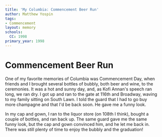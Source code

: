 ```yaml
---
title: 'My Columbia: Commencement Beer Run'
author: Matthew Yospin
tags:
- Commencement
layout: memory
schools:
  CC: 1998
primary_year: 1998
---
```

# Commencement Beer Run

One of my favorite memories of Columbia was Commencement Day, when friends and I brought several bottles of bubbly, both beer and wine, to the ceremonies.  It was a hot and sunny day, and, as Kofi Annan's speech ran long, we ran dry.  I got up and ran to the gate at 116th and Broadway, waving to my family sitting on South Lawn.  I told the guard that I had to go buy more champagne and that I'd be back soon.  He gave me a funny look.

In my cap and gown, I ran to the liquor store (on 108th I think), bought a couple of bottles, and ran back up.  The same guard gave me the same funny look, but the cap and gown convinced him, and he let me back in.  There was still plenty of time to enjoy the bubbly and the graduation!

